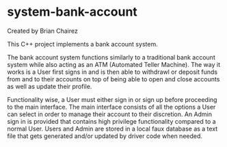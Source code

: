 # system-bank-account

Created by Brian Chairez

This C++ project implements a bank account system.

The bank account system functions similarly to a traditional bank account system while also acting as an ATM (Automated Teller Machine). The way it works is a User first signs in and is then able to withdrawl or deposit funds from and to their accounts on top of being able to open and close accounts as well as update their profile.

Functionality wise, a User must either sign in or sign up before proceeding to the main interface.
The main interface consists of all the options a User can select in order to manage their account to their discretion.
An Admin sign in is provided that contains high privilege functionality compared to a normal User.
Users and Admin are stored in a local faux database as a text file that gets generated and/or updated by driver code when needed.
